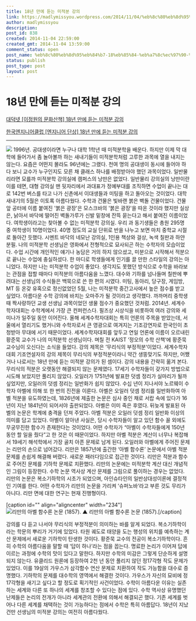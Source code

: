 ```yaml
---
title: 18년 만에 듣는 미적분 강의
link: https://madlymissyou.wordpress.com/2014/11/04/%eb%8c%80%eb%8d%95%eb%84%b7-18%eb%85%84-%eb%a7%8c%ec%97%90-%eb%93%a3%eb%8a%94-%eb%af%b8%ec%a0%81%eb%b6%84-%ea%b0%95%ec%9d%98/
author: madlymissyou
description: 
post_id: 838
created: 2014-11-04 22:59:00
created_gmt: 2014-11-04 13:59:00
comment_status: open
post_name: %eb%8c%80%eb%8d%95%eb%84%b7-18%eb%85%84-%eb%a7%8c%ec%97%90-%eb%93%a3%eb%8a%94-%eb%af%b8%ec%a0%81%eb%b6%84-%ea%b0%95%ec%9d%98
status: publish
post_type: post
layout: post
---
```


# 18년 만에 듣는 미적분 강의

[대덕넷 [이정원의 문화산책] 18년 만에 듣는 미적분 강의](http://www.hellodd.com/news/article.html?no=50715)

[한국엔지니어클럽 [엔지니어 단상] 18년 만에 듣는 미적분 강의](http://kecstory.tistory.com/836)

* * *

![](http://cfile21.uf.tistory.com/image/2448314C5480539F08823F) 1996년. 공대생이라면 누구나 대학 1학년 때 미적분학을 배운다. 하지만 이제 막 대학에 들어가서 좀 놀아볼까 하는 새내기들이 미적분학처럼 고루한 과목에 열을 내지는 않는다. 요즘은 어떤지 몰라도 96년에는 그랬다. 천여 명의 공대생이 동시에 들어야 하다 보니 교수가 누구인지도 모른 채 클래스 하나를 배정받아야 했던 과목이었다. 일반물리라면 모를까 미적분학 강의실에 캠퍼스의 낭만은 없었다. 일반물리 강의실의 낭만이란 이를 테면, 대형 강의실 맨 뒷자리에서 과대표가 정예부대를 조직하면 수업이 끝나는 대로 142번 버스를 타고 나가 신촌에서 이대생들과 미팅을 하고 돌아오는 것이었다. 대학 새내기의 5월은 이토록 아름다웠다. 수학과 건물은 빛바랜 붉은 벽돌 건물이었다. 건물 앞 공터에 이름 붙여진 '붉은 광장'은 모스크바의 '붉은 광장'을 따온 것이라 했지만 실상은, 낡아서 바닥에 떨어진 벽돌가루가 신발 밑창에 잔뜩 묻는다고 해서 붙여진 이름이었다. 여학생이라고는 찾아볼 수 없는 미적분학 강의실. 우리 과 동기생들은 총원 295명 중 여학생이 10명이었다. 40명 정도의 교실 단위로 반을 나누고 보면 마치 중학교 시절로 돌아간 듯했다. 시멘트 바닥의 네모난 강의실, 1인용 책상와 걸상, 녹색 칠판과 하얀 분필. 나의 미적분학 선생님은 영화에서 전형적으로 묘사되곤 하는 수학자의 모습이었다. 수업 시간에 개인적인 얘기나 농담은 거의 하지 않으셨고, 미분으로 시작해서 적분으로 끝나는 수업에 충실하셨다. 한 마디로 학생들에게 인기를 끌 만한 스타일의 강의는 아니었다. 하지만 나는 미적분학 수업이 좋았다. 생각지도 못했던 방식으로 수학을 바라보는 관점을 접할 때마다 미적분의 아름다움을 느꼈다. 대수와 기하를 넘나들며 칠판에 뿌려대는 선생님의 수식들은 백묵으로 쓴 한 편의 시였다. 미팅, 동아리, 당구장, 게임방, MT 등 온갖 유혹으로 정신없었던 5월, 나는 미적분학 중간고사에서 높은 점수를 받고 싶었다. 아름다운 수학 강의에 바치는 오마주가 될 것이라고 생각했다. 까까머리 중학생 때 짝사랑하던 교생 선생님 과목이었던 생물 점수가 중요했던 것처럼. 2014년. 세계수학자대회는 수학계에서 가장 큰 컨퍼런스다. 필즈상 시상식을 비롯하여 여러 강의와 세미나가 일주일 동안 이어진다. 올해 세계수학자대회는 특히 언론의 주목을 받았는데, 서울에서 열리기도 했거니와 수학자로서 큰 영광으로 여겨지는 기조강연자로 한국인이 초청받아 무대에 서기 때문이었다. 세계수학자대회를 앞두고 연일 언론에 이름이 오르내린 황준묵 교수가 나의 미적분학 선생님이다. 며칠 전 KAIST ‘정오의 수학 산책‘에 황준묵 교수님이 오신다는 소식을 들었다. 강의 제목은 ’무리식의 부정적분‘이었다. 세계수학자대회 기조연설자의 강의 제목이 무리식의 부정적분이라니 약간 생뚱맞기도 하지만, 어쨌거나 나로서는 18년 만에 듣는 미적분 강의가 된 셈이다. 강의 내용을 간략히 옮겨 본다. 무리식의 적분은 오랫동안 해결되지 않는 문제였다. 17세기 수학자들이 갖가지 방법으로 시도해 보았지만 풀리지 않았다. 오일러가 1751년에 발표한 덧셈 정리가 실마리가 될까 싶었지만, 오일러의 덧셈 정리는 일반화가 쉽지 않았다. 수십 년이 지나서야 노르웨이 수학자 아벨에 의해 또 한 번의 진전을 이룬다. 아벨은 오일러 덧셈 정리를 일반화하여 아벨 적분을 유도하였는데, 1826년에 제출한 논문은 심사 중인 채로 서랍 속에 있다가 16년이 지난 1841년이 되어서야 출판되었다. 아벨은 이미 죽은 후였다. 뒤늦게 발표된 아벨의 논문은 학계에 충격을 던져 주었다. 아벨 적분은 오일러 덧셈 정리 일반화 이상의 의미를 담고 있었다. 아벨이 알아낸 사실은, 당시 수학자들이 알고 있던 함수 꼴 외에도 무궁무진한 함수가 존재한다는 것이었다. 어떤 수학자가 “아벨이 수학자들에게 150년 동안 할 일을 줬다”고 한 것은 이 때문이었다. 하지만 아벨 적분은 계산이 너무나 복잡해서 19세기 해석학에서 가장 골치 아픈 문제로 남게 된다. 오일러와 아벨에게 주어진 문제는 리만의 손으로 넘어갔다. 리만은 1857년에 출간한 ‘아벨 함수론’ 논문에서 아벨 적분 문제를 손쉽게 해결해 버렸다. 새로운 패러다임으로 접근한 것이다. 리만은 적분과 함수로 주어진 문제를 기하학 문제로 치환했다. 리만의 논문에는 미적분학 계산 대신 개념적인 그림이 등장한다. 수학 논문 역사상 계산 문제를 그림으로 풀이하는 경우는 없었다. 리만의 논문은 복소기하학의 시초가 되었으며, 아인슈타인의 일반상대성이론에 결정적인 기여를 한다. 어떤 수학자가 리만의 논문을 가리켜 ‘슈퍼노바‘라고 부른 것도 무리가 아니다. 리만 면에 대한 연구는 현재 진행형이다. 

[caption id="" align="aligncenter" width="234"]![리만의 아벨 함수론 논문 \(1857\). ](http://www.hellodd.com/data/photos/20141145/art_1415060443.jpg) ▲ 리만의 아벨 함수론 논문 (1857).[/caption] 

강의를 다 듣고 나서야 무리식의 부정적분이 의미하는 바를 알게 되었다. 복소기하학이라는 학문의 뿌리가 거기에 있었다. 타원 궤도로 태양을 도는 행성의 위치를 예측하는 계산 문제에서 새로운 기하학이 탄생한 것이다. 황준묵 교수의 전공이 복소기하학이다. 흔히 수학의 아름다움을 말할 때 ‘답이 하나’라는 점을 꼽는다. 명료한 논리가 이어져 답에 이르는 과정에 수학의 맛이 있다고 말한다. 하지만 수학의 미감은 그렇게 단순하게 설명되지 않는다. 유클리드 원론에 등장하여 2천 년 동안 풀리지 않던 정17각형 작도 문제가 있었다. 이를 19살의 가우스가 삼각함수 연산 문제로 치환하여 작도 가능함을 대수로 증명했다. 기하학의 문제를 대수학의 영역에서 해결한 것이다. 가우스가 자신의 묘비에 정17각형을 새기고 싶다고 할 정도로 획기적인 사건이었다. 수학이 아름다운 이유는 실존하는 세계와 다른 또 하나의 세계를 창조할 수 있다는 점에 있다. 수학 역사상 유명했던 난제들은 논리의 전개가 아니라 세계관의 전환에 의해서 해결되곤 했다. 기존 세계를 벗어나 다른 세계를 채택하는 것이 가능하다는 점에서 수학은 특히 아름답다. 18년이 지났건만 선생님의 미적분 강의는 여전히 아름다웠다.